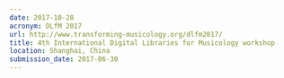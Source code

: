 ```yaml
---
date: 2017-10-28
acronym: DLfM 2017
url: http://www.transforming-musicology.org/dlfm2017/
title: 4th International Digital Libraries for Musicology workshop
location: Shanghai, China
submission_date: 2017-06-30
---
```

